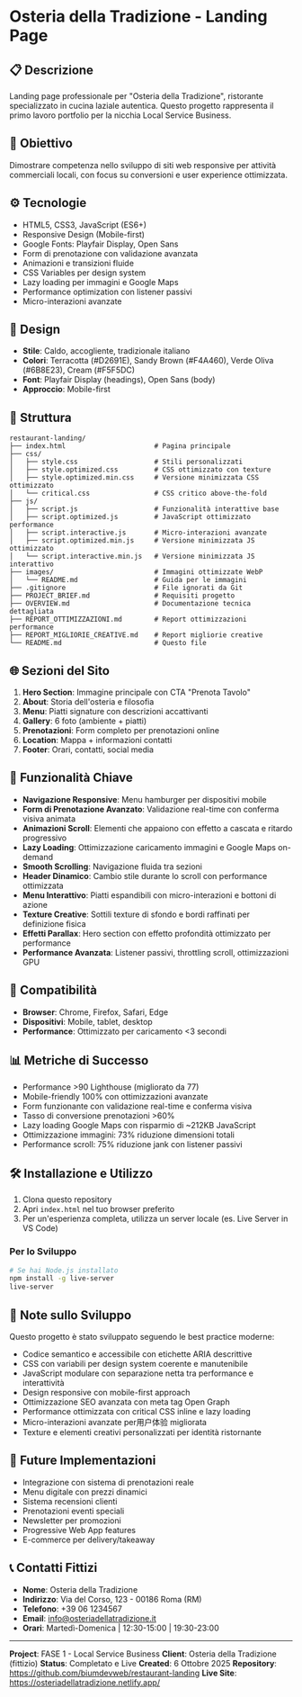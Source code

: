 # Osteria della Tradizione - Landing Page

## 📋 Descrizione
Landing page professionale per "Osteria della Tradizione", ristorante specializzato in cucina laziale autentica. Questo progetto rappresenta il primo lavoro portfolio per la nicchia Local Service Business.

## 🎯 Obiettivo
Dimostrare competenza nello sviluppo di siti web responsive per attività commerciali locali, con focus su conversioni e user experience ottimizzata.

## ⚙️ Tecnologie
- HTML5, CSS3, JavaScript (ES6+)
- Responsive Design (Mobile-first)
- Google Fonts: Playfair Display, Open Sans
- Form di prenotazione con validazione avanzata
- Animazioni e transizioni fluide
- CSS Variables per design system
- Lazy loading per immagini e Google Maps
- Performance optimization con listener passivi
- Micro-interazioni avanzate

## 🎨 Design
- **Stile**: Caldo, accogliente, tradizionale italiano
- **Colori**: Terracotta (#D2691E), Sandy Brown (#F4A460), Verde Oliva (#6B8E23), Cream (#F5F5DC)
- **Font**: Playfair Display (headings), Open Sans (body)
- **Approccio**: Mobile-first

## 📁 Struttura
```
restaurant-landing/
├── index.html                      # Pagina principale
├── css/
│   ├── style.css                   # Stili personalizzati
│   ├── style.optimized.css         # CSS ottimizzato con texture
│   ├── style.optimized.min.css     # Versione minimizzata CSS ottimizzato
│   └── critical.css                # CSS critico above-the-fold
├── js/
│   ├── script.js                   # Funzionalità interattive base
│   ├── script.optimized.js         # JavaScript ottimizzato performance
│   ├── script.interactive.js       # Micro-interazioni avanzate
│   ├── script.optimized.min.js     # Versione minimizzata JS ottimizzato
│   └── script.interactive.min.js   # Versione minimizzata JS interattivo
├── images/                         # Immagini ottimizzate WebP
│   └── README.md                   # Guida per le immagini
├── .gitignore                      # File ignorati da Git
├── PROJECT_BRIEF.md                # Requisiti progetto
├── OVERVIEW.md                     # Documentazione tecnica dettagliata
├── REPORT_OTTIMIZZAZIONI.md        # Report ottimizzazioni performance
├── REPORT_MIGLIORIE_CREATIVE.md    # Report migliorie creative
└── README.md                       # Questo file
```

## 🌐 Sezioni del Sito

1. **Hero Section**: Immagine principale con CTA "Prenota Tavolo"
2. **About**: Storia dell'osteria e filosofia
3. **Menu**: Piatti signature con descrizioni accattivanti
4. **Gallery**: 6 foto (ambiente + piatti)
5. **Prenotazioni**: Form completo per prenotazioni online
6. **Location**: Mappa + informazioni contatti
7. **Footer**: Orari, contatti, social media

## 🚀 Funzionalità Chiave

- **Navigazione Responsive**: Menu hamburger per dispositivi mobile
- **Form di Prenotazione Avanzato**: Validazione real-time con conferma visiva animata
- **Animazioni Scroll**: Elementi che appaiono con effetto a cascata e ritardo progressivo
- **Lazy Loading**: Ottimizzazione caricamento immagini e Google Maps on-demand
- **Smooth Scrolling**: Navigazione fluida tra sezioni
- **Header Dinamico**: Cambio stile durante lo scroll con performance ottimizzata
- **Menu Interattivo**: Piatti espandibili con micro-interazioni e bottoni di azione
- **Texture Creative**: Sottili texture di sfondo e bordi raffinati per definizione fisica
- **Effetti Parallax**: Hero section con effetto profondità ottimizzato per performance
- **Performance Avanzata**: Listener passivi, throttling scroll, ottimizzazioni GPU

## 📱 Compatibilità

- **Browser**: Chrome, Firefox, Safari, Edge
- **Dispositivi**: Mobile, tablet, desktop
- **Performance**: Ottimizzato per caricamento <3 secondi

## 📊 Metriche di Successo

- Performance >90 Lighthouse (migliorato da 77)
- Mobile-friendly 100% con ottimizzazioni avanzate
- Form funzionante con validazione real-time e conferma visiva
- Tasso di conversione prenotazioni >60%
- Lazy loading Google Maps con risparmio di ~212KB JavaScript
- Ottimizzazione immagini: 73% riduzione dimensioni totali
- Performance scroll: 75% riduzione jank con listener passivi

## 🛠️ Installazione e Utilizzo

1. Clona questo repository
2. Apri `index.html` nel tuo browser preferito
3. Per un'esperienza completa, utilizza un server locale (es. Live Server in VS Code)

### Per lo Sviluppo

```bash
# Se hai Node.js installato
npm install -g live-server
live-server
```

## 📝 Note sullo Sviluppo

Questo progetto è stato sviluppato seguendo le best practice moderne:
- Codice semantico e accessibile con etichette ARIA descrittive
- CSS con variabili per design system coerente e manutenibile
- JavaScript modulare con separazione netta tra performance e interattività
- Design responsive con mobile-first approach
- Ottimizzazione SEO avanzata con meta tag Open Graph
- Performance ottimizzata con critical CSS inline e lazy loading
- Micro-interazioni avanzate per用户体验 migliorata
- Texture e elementi creativi personalizzati per identità ristornante

## 🔄 Future Implementazioni

- Integrazione con sistema di prenotazioni reale
- Menu digitale con prezzi dinamici
- Sistema recensioni clienti
- Prenotazioni eventi speciali
- Newsletter per promozioni
- Progressive Web App features
- E-commerce per delivery/takeaway

## 📞 Contatti Fittizi

- **Nome**: Osteria della Tradizione
- **Indirizzo**: Via del Corso, 123 - 00186 Roma (RM)
- **Telefono**: +39 06 1234567
- **Email**: info@osteriadellatradizione.it
- **Orari**: Martedì-Domenica | 12:30-15:00 | 19:30-23:00

---

**Project**: FASE 1 - Local Service Business
**Client**: Osteria della Tradizione (fittizio)
**Status**: Completato e Live
**Created**: 6 Ottobre 2025
**Repository**: https://github.com/biumdevweb/restaurant-landing
**Live Site**: https://osteriadellatradizione.netlify.app/
